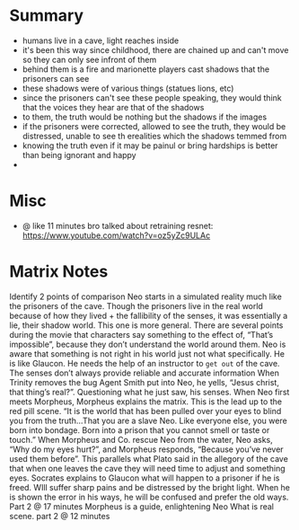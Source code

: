 # Summary
- humans live in a cave, light reaches inside
- it's been this way since childhood, there are chained up and can't move so they can only see infront of them
- behind them is a fire and marionette players cast shadows that the prisoners can see
- these shadows were of various things (statues lions, etc)
- since the prisoners can't see these people speaking, they would think that the voices they hear are that of the shadows
- to them, the truth would be nothing but the shadows if the images
- if the prisoners were corrected, allowed to see the truth, they would be distressed, unable to see th erealities which the shadows temmed from
- knowing the truth even if it may be painul or bring hardships is better than being ignorant and happy
- 

# Misc
- @ like 11 minutes bro talked about retraining resnet: https://www.youtube.com/watch?v=oz5yZc9ULAc

# Matrix Notes
Identify 2 points of comparison
Neo starts in a simulated reality much like the prisoners of the cave. Though the prisoners live in the real world because of how they lived + the fallibility  of the senses, it was essentially a lie, their shadow world.
This one is more general. There are several points during the movie that characters say something to the effect of, “That’s impossible”, because they don’t understand the world around them.
Neo is aware that something is not right in his world just not what specifically. He is like Glaucon. He needs the help of an instructor to `get out` of the cave.
The senses don’t always provide reliable and accurate information
When Trinity removes the bug Agent Smith put into Neo, he yells, “Jesus christ, that thing’s real?”. Questioning what he just saw, his senses.
When Neo first meets Morpheus,  Morpheus explains the matrix. This is the lead up to the red pill scene. “It is the world that has been pulled over your eyes to blind you from the truth…That you are a slave Neo. Like everyone else, you were born into bondage. Born into a prison that you cannot smell or taste or touch.”
When Morpheus and Co. rescue Neo from the water, Neo asks, “Why do my eyes hurt?”, and Morpheus responds, “Because you’ve never used them before”. This parallels what Plato said in the allegory of the cave that when one leaves the cave they will need time to adjust and something eyes.
Socrates explains to Glaucon what will happen to a prisoner if he is freed. WIll suffer sharp pains and be distressed by the bright light. When he is shown the error in his ways, he will be confused and prefer the old ways. Part 2 @ 17 minutes
Morpheus is a guide, enlightening Neo
What is real scene. part 2 @ 12 minutes
